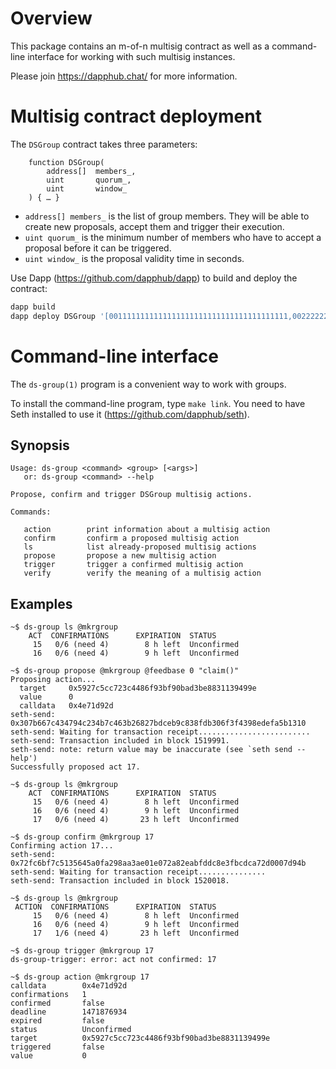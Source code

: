 Overview
========

This package contains an m-of-n multisig contract as well as a
command-line interface for working with such multisig instances.

Please join <https://dapphub.chat/> for more information.


Multisig contract deployment
============================

The `DSGroup` contract takes three parameters:

```
    function DSGroup(
        address[]  members_,
        uint       quorum_,
        uint       window_
    ) { … }
```

- `address[] members_` is the list of group members. They will be able
  to create new proposals, accept them and trigger their execution.
- `uint quorum_` is the minimum number of members who have to accept
  a proposal before it can be triggered.
- `uint window_` is the proposal validity time in seconds.

Use Dapp (<https://github.com/dapphub/dapp>) to build and deploy
the contract:

```bash
dapp build
dapp deploy DSGroup '[0011111111111111111111111111111111111111,0022222222222222222222222222222222222222,0033333333333333333333333333333333333333]' 2 86400
```


Command-line interface
======================

The `ds-group(1)` program is a convenient way to work with groups.

To install the command-line program, type `make link`.  You need to
have Seth installed to use it (<https://github.com/dapphub/seth>).


Synopsis
--------

    Usage: ds-group <command> <group> [<args>]
       or: ds-group <command> --help

    Propose, confirm and trigger DSGroup multisig actions.

    Commands:

       action        print information about a multisig action
       confirm       confirm a proposed multisig action
       ls            list already-proposed multisig actions
       propose       propose a new multisig action
       trigger       trigger a confirmed multisig action
       verify        verify the meaning of a multisig action


Examples
--------

    ~$ ds-group ls @mkrgroup
        ACT  CONFIRMATIONS      EXPIRATION  STATUS
         15   0/6 (need 4)        8 h left  Unconfirmed
         16   0/6 (need 4)        9 h left  Unconfirmed

    ~$ ds-group propose @mkrgroup @feedbase 0 "claim()"
    Proposing action...
      target     0x5927c5cc723c4486f93bf90bad3be8831139499e
      value      0
      calldata   0x4e71d92d
    seth-send: 0x307b667c434794c234b7c463b26827bdceb9c838fdb306f3f4398edefa5b1310
    seth-send: Waiting for transaction receipt.........................
    seth-send: Transaction included in block 1519991.
    seth-send: note: return value may be inaccurate (see `seth send --help')
    Successfully proposed act 17.

    ~$ ds-group ls @mkrgroup
        ACT  CONFIRMATIONS      EXPIRATION  STATUS
         15   0/6 (need 4)        8 h left  Unconfirmed
         16   0/6 (need 4)        9 h left  Unconfirmed
         17   0/6 (need 4)       23 h left  Unconfirmed

    ~$ ds-group confirm @mkrgroup 17
    Confirming action 17...
    seth-send: 0x72fc6bf7c5135645a0fa298aa3ae01e072a82eabfddc8e3fbcdca72d0007d94b
    seth-send: Waiting for transaction receipt...............
    seth-send: Transaction included in block 1520018.

    ~$ ds-group ls @mkrgroup
     ACTION  CONFIRMATIONS      EXPIRATION  STATUS
         15   0/6 (need 4)        8 h left  Unconfirmed
         16   0/6 (need 4)        9 h left  Unconfirmed
         17   1/6 (need 4)       23 h left  Unconfirmed

    ~$ ds-group trigger @mkrgroup 17
    ds-group-trigger: error: act not confirmed: 17

    ~$ ds-group action @mkrgroup 17
    calldata        0x4e71d92d
    confirmations   1
    confirmed       false
    deadline        1471876934
    expired         false
    status          Unconfirmed
    target          0x5927c5cc723c4486f93bf90bad3be8831139499e
    triggered       false
    value           0
